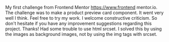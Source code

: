 My first challenge from Frontend Mentor https://www.frontend mentor.io. The challenge was to make a product preview card component. It went very well I think. Feel free to try my work. I welcome constructive criticism. So don't hesitate if you have any improvement suggestions regarding this project. Thanks!
Had some trouble to use html srcset. I solved this by using the images as background images, not by using the img tags with srcset.
